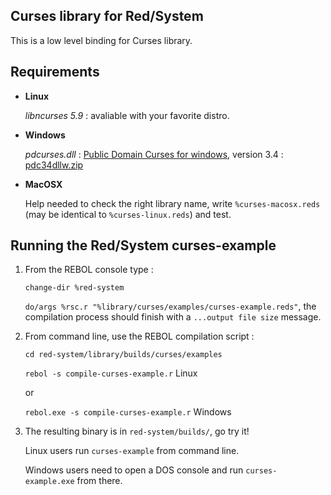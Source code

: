 Curses library for Red/System
------------------------

This is a low level binding for Curses library.

Requirements
------------

*   **Linux**

    *libncurses 5.9* : avaliable with your favorite distro.

*   **Windows**

    *pdcurses.dll* :  [Public Domain Curses for windows](http://sourceforge.net/projects/pdcurses/files/), version 3.4 : [pdc34dllw.zip](http://sourceforge.net/projects/pdcurses/files/pdcurses/3.4/pdc34dllw.zip/download)

*   **MacOSX**

    Help needed to check the right library name, write `%curses-macosx.reds` (may be identical to `%curses-linux.reds`) and test.

Running the Red/System curses-example
------------------------

1. From the REBOL console type :

    `change-dir %red-system`

    `do/args %rsc.r "%library/curses/examples/curses-example.reds"`, the compilation process should finish with a `...output file size` message.

1. From command line, use the REBOL compilation script :

    `cd red-system/library/builds/curses/examples`

    `rebol -s compile-curses-example.r`  Linux

    or

    `rebol.exe -s compile-curses-example.r`  Windows


1. The resulting binary is in `red-system/builds/`, go try it!

    Linux users run `curses-example` from command line.

    Windows users need to open a DOS console and run `curses-example.exe` from there.


